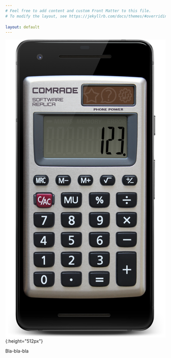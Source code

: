 ```yaml
---
# Feel free to add content and custom Front Matter to this file.
# To modify the layout, see https://jekyllrb.com/docs/themes/#overriding-theme-defaults

layout: default
---
```


![Calculator Comrade](images/Pixel2_1080x1920_framed.png){:height="512px"}

Bla-bla-bla
